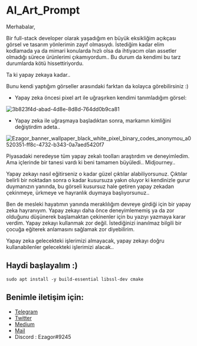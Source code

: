 # AI_Art_Prompt


Merhabalar,

Bir full-stack developer olarak yaşadığım en büyük eksikliğim açıkçası görsel ve tasarım yönlerimin zayıf olmasıydı. İstediğim kadar elim kodlamada ya da mimari konularda hızlı olsa da ihtiyacım olan assetler olmadığı sürece ürünlerimi çıkamıyordum.. Bu durum da kendimi bu tarz durumlarda kötü hissettiriyordu.

Ta ki yapay zekaya kadar.. 

Bunu kendi yaptığım görseller arasındaki farktan da kolayca görebilirsiniz :) 

* Yapay zeka öncesi pixel art ile uğraşırken kendimi tanımladığım görsel: 

![3b823f4d-abad-4d8e-8d8d-764dd0b9ca81](https://user-images.githubusercontent.com/45847677/213867248-d3f38523-77f6-4b6a-b53a-cb93f9e3e398.jpg)


* Yapay zeka ile uğraşmaya başladıktan sonra, markamın kimliğini değiştirdim adeta.. 

![Ezagor_banner_wallpaper_black_white_pixel_binary_codes_anonymou_a0520351-ff8c-4732-b343-0a7aed5420f7](https://user-images.githubusercontent.com/45847677/213867295-77e120ef-32c5-4b21-b4b0-9da5e96271c7.png)


Piyasadaki neredeyse tüm yapay zekalı toolları araştırdım ve deneyimledim. Ama içlerinde bir tanesi vardı ki beni tamamen büyüledi.. Midjourney.. 

Yapay zekayı nasıl eğitirseniz o kadar güzel çıktılar alabiliyorsunuz. Çıktılar belirli bir noktadan sonra o kadar kusursuza yakın oluyor ki kendinizle gurur duymanızın yanında, bu görseli kusursuz hale getiren yapay zekadan çekinmeye, ürkmeye ve hayranlık duymaya başlıyorsunuz.. 

Ben de mesleki hayatımın yanında meraklılığım devreye girdiği için bir yapay zeka hayranıyım. Yapay zekayı daha önce deneyimlememiş ya da zor olduğunu düşünerek başlamaktan çekinenler için bu yazıyı yazmaya karar verdim. Yapay zekayı kullanmak zor değil. İstediğinizi inanılmaz bilgili bir çocuğa eğiterek anlamasını sağlamak zor diyebilirim. 

Yapay zeka gelecekteki işlerimizi almayacak, yapay zekayı doğru kullanabilenler gelecekteki işlerimizi alacak.. 

## Haydi başlayalım :) 

```
sudo apt install -y build-essential libssl-dev cmake
```






## Benimle iletişim için:

* [Telegram](https://t.me/ezagor)
* [Twitter](https://twitter.com/ezagor_dev)
* [Medium](https://medium.com/@ezagor)
* [Mail](mailto:ezagor@icloud.com)
* Discord : Ezagor#9245





